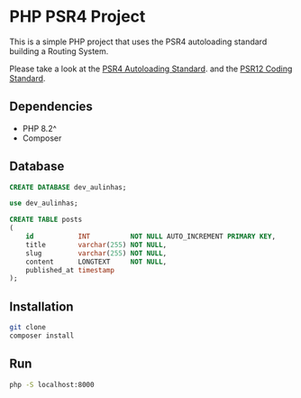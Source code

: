 # PHP PSR4 Project

This is a simple PHP project that uses the PSR4 autoloading standard building a Routing System.

Please take a look at the [PSR4 Autoloading Standard](https://www.php-fig.org/psr/psr-4/). and
the [PSR12 Coding Standard](https://www.php-fig.org/psr/psr-12/).

## Dependencies

- PHP 8.2^
- Composer

## Database

```sql 
CREATE DATABASE dev_aulinhas;

use dev_aulinhas;

CREATE TABLE posts
(
    id           INT          NOT NULL AUTO_INCREMENT PRIMARY KEY,
    title        varchar(255) NOT NULL,
    slug         varchar(255) NOT NULL,
    content      LONGTEXT     NOT NULL,
    published_at timestamp
);
```

## Installation

```bash
git clone 
composer install
```

## Run

```bash
php -S localhost:8000
```